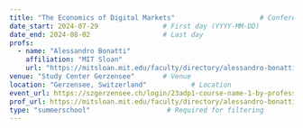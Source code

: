 ```yaml
---
title: "The Economics of Digital Markets"                     # Conference name
date_start: 2024-07-29                # First day (YYYY-MM-DD)
date_end: 2024-08-02                  # Last day
profs:
  - name: "Alessandro Bonatti"
    affiliation: "MIT Sloan"
    url: "https://mitsloan.mit.edu/faculty/directory/alessandro-bonatti"
venue: "Study Center Gerzensee"       # Venue 
location: "Gerzensee, Switzerland"           # Location
event_url: https://szgerzensee.ch/login/23adp1-course-name-1-by-professor-name-1-1-1                # Official website
prof_url: https://mitsloan.mit.edu/faculty/directory/alessandro-bonatti
type: "summerschool"                   # Required for filtering
---
```

